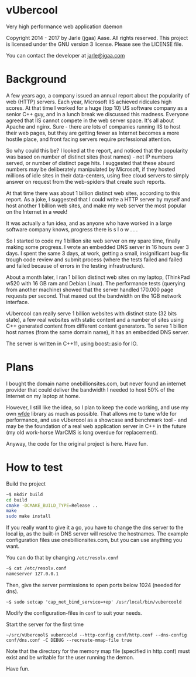 # vUbercool
Very high performance web application daemon

Copyright 2014 - 2017 by Jarle (jgaa) Aase. All rights reserved.
This project is licensed under the GNU version 3 license. Please
see the LICENSE file.

You can contact the developer at jarle@jgaa.com

# Background
A few years ago, a company issued an annual report about the
popularity of web (HTTP) servers. Each year, Microsoft IIS
achieved ridicules high scores. At that time I worked for a huge
(top 10) US software company as a senior C++ guy, and in a lunch
break we discussed this madness. Everyone agreed that IIS cannot
compete in the web server space. It's all about Apache and nginx.
Sure - there are lots of companies running IIS to host their
web pages, but they are getting fewer as Internet becomes a more
hostile place, and front facing servers require professional
attention.

So why could this be? I looked at the report, and noticed that
the popularity was based on number of distinct sites (host names) - not
IP numbers served, or number of distinct page hits. I suggested that
these absurd numbers may be deliberately manipulated by Microsoft, if they
hosted millions of idle sites in their data-centers, using free
cloud servers to simply answer on request from the web-spiders that
create such reports.

At that time there was about 1 billion distinct web sites, according to this
report. As a joke, I suggested that I could write a HTTP server
by myself and host another 1 billion web sites, and make my web server
the most popular on the Internet in a week!

It was actually a fun idea, and as anyone who have worked in a large
software company knows, progress there is  </i>s l o w . . .</i>

So I started to code my 1 billion site web server on my spare time,
finally making some progress. I wrote an embedded DNS server in 16
hours over 3 days. I spent the same 3 days, at work, getting a small,
insignificant bug-fix trough code review and submit process (where the
tests failed and failed and failed because of errors in the testing
infrastructure).

About a month later, I ran 1 billion distinct web sites on my laptop,
(ThinkPad w520 with 16 GB ram and Debian Linux). The
performance tests (querying from another machine) showed that the server
handled 170.000 page requests per second. That maxed out the bandwidth on
the 1GB network interface.

vUbercool can really serve 1 billion websites with distinct state (32
bits state), a few real websites with static content and a number of
sites using C++ generated content from different content generators.
To serve 1 billion host names (from the same domain name), it has
an embedded DNS server.

The server is written in C++11, using boost::asio for IO.

# Plans
I bought the domain name onebillionsites.com, but never found
an internet provider that could deliver the bandwidth I needed
to host 50% of the Internet on my laptop at home.

However, I still like the idea, so I plan to keep the code working,
and use my own [wfde](https://sourceforge.net/projects/wfde/)
library as much as possible. That allows me
to tune wfde for performance, and use vUbercool as a showcase
and benchmark tool - and may be the foundation of a real
web application server in C++ in the future (my old work-horse WarCMS
is long overdue for replacement).

Anyway, the code for the original project is here. Have fun.

# How to test

Build the project

```sh
~$ mkdir build
cd build
cmake -DCMAKE_BUILD_TYPE=Release ..
make
sudo make install
```

If you really want to give it a go, you have to change the dns server to the local ip, as the built-in DNS server will resolve the hostnames. The example configuration files use onebillionsites.com, but you can use anything you want.

You can do that by changing <code>/etc/resolv.conf</code>

```sh
~$ cat /etc/resolv.conf
nameserver 127.0.0.1

```

Then, give the server permissions to open ports below 1024 (needed for dns).

```
~$ sudo setcap 'cap_net_bind_service=+ep' /usr/local/bin/vubercoold
```

Modify the configuration-files in <code>conf</code> to suit your needs.

Start the server for the first time

```
~/src/vUbercool$ vubercoold --http-config conf/http.conf --dns-config conf/dns.conf -C DEBUG --recreate-mmap-file true
```

Note that the directory for the memory map file (specified in http.conf) must exist and be writable for the user running the demon.

Have fun.
